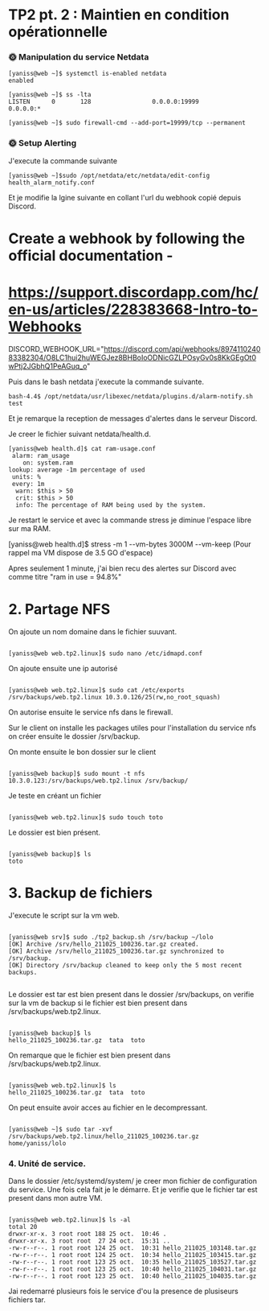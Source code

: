 # TP2 pt. 2 : Maintien en condition opérationnelle

### 🌞 Manipulation du service Netdata
```
[yaniss@web ~]$ systemctl is-enabled netdata
enabled
```
```
[yaniss@web ~]$ ss -lta
LISTEN      0       128                 0.0.0.0:19999              0.0.0.0:*
```
```
[yaniss@web ~]$ sudo firewall-cmd --add-port=19999/tcp --permanent

```
### 🌞 Setup Alerting

J'execute la commande suivante 
```
[yaniss@web ~]$sudo /opt/netdata/etc/netdata/edit-config health_alarm_notify.conf
```
Et je modifie la lgine suivante en collant l'url du webhook copié depuis Discord.

# Create a webhook by following the official documentation -
# https://support.discordapp.com/hc/en-us/articles/228383668-Intro-to-Webhooks
DISCORD_WEBHOOK_URL="https://discord.com/api/webhooks/897411024083382304/O8LC1hui2huWEGJez8BHBoIoODNicGZLPOsyGv0s8KkGEgOt0wPtj2JGbhQ1PeAGuq_o"


Puis dans le bash netdata j'execute la commande suivante.
```
bash-4.4$ /opt/netdata/usr/libexec/netdata/plugins.d/alarm-notify.sh test
```
Et je remarque la reception de messages d'alertes dans le serveur Discord.

Je creer le fichier suivant netdata/health.d.
```
[yaniss@web health.d]$ cat ram-usage.conf
 alarm: ram_usage
    on: system.ram
lookup: average -1m percentage of used
 units: %
 every: 1m
  warn: $this > 50
  crit: $this > 50
  info: The percentage of RAM being used by the system.
  ```
 Je restart le service et avec la commande stress je diminue l'espace libre sur ma RAM.
 
 [yaniss@web health.d]$ stress -m 1 --vm-bytes 3000M --vm-keep (Pour rappel ma VM dispose de 3.5 GO d'espace)
 
 Apres seulement 1 minute, j'ai bien recu des alertes sur Discord avec comme titre "ram in use = 94.8%"
 
 
 # 2. Partage NFS
 
 On ajoute un nom domaine dans le fichier suuvant.
  ```
 
 [yaniss@web web.tp2.linux]$ sudo nano /etc/idmapd.conf
  ```
 
 On ajoute ensuite une ip autorisé
  ```
 
 [yaniss@web web.tp2.linux]$ sudo cat /etc/exports
 /srv/backups/web.tp2.linux 10.3.0.126/25(rw,no_root_squash)
  ```
 
 On autorise ensuite le service nfs dans le firewall.
 
Sur le client on installe les packages utiles pour l'installation du service nfs on créer ensuite le dossier /srv/backup.

On monte ensuite le bon dossier sur le client 
  ```

[yaniss@web backup]$ sudo mount -t nfs 10.3.0.123:/srv/backups/web.tp2.linux /srv/backup/
  ```
Je teste en créant un fichier 
  ```

[yaniss@web web.tp2.linux]$ sudo touch toto
  ```
 
Le dossier est bien présent.
  ```

[yaniss@web backup]$ ls
toto
  ```
 
# 3. Backup de fichiers

J'execute le script sur la vm web.
  ```

[yaniss@web srv]$ sudo ./tp2_backup.sh /srv/backup ~/lolo
[OK] Archive /srv/hello_211025_100236.tar.gz created.
[OK] Archive /srv/hello_211025_100236.tar.gz synchronized to /srv/backup.
[OK] Directory /srv/backup cleaned to keep only the 5 most recent backups.
  
 
  ```
  Le dossier est tar est bien present dans le dossier /srv/backups, on verifie sur la vm de backup si le fichier est bien present dans /srv/backups/web.tp2.linux.
  ```
  
 [yaniss@web backup]$ ls
hello_211025_100236.tar.gz  tata  toto
  ```
  On remarque que le fichier est bien present dans /srv/backups/web.tp2.linux.
  ```
 
 [yaniss@web web.tp2.linux]$ ls
hello_211025_100236.tar.gz  tata  toto
  ```
  
  On peut ensuite avoir acces au fichier en le decompressant.
  
  ```
  
  [yaniss@web ~]$ sudo tar -xvf /srv/backups/web.tp2.linux/hello_211025_100236.tar.gz
home/yaniss/lolo
  ```
### 4. Unité de service.

Dans le dossier /etc/systemd/system/ je creer mon fichier de configuration du service. Une fois cela fait je le démarre. Et je verifie que le fichier tar est present dans mon autre VM.
  ```

[yaniss@web web.tp2.linux]$ ls -al
total 20
drwxr-xr-x. 3 root root 188 25 oct.  10:46 .
drwxr-xr-x. 3 root root  27 24 oct.  15:31 ..
-rw-r--r--. 1 root root 124 25 oct.  10:31 hello_211025_103148.tar.gz
-rw-r--r--. 1 root root 124 25 oct.  10:34 hello_211025_103415.tar.gz
-rw-r--r--. 1 root root 123 25 oct.  10:35 hello_211025_103527.tar.gz
-rw-r--r--. 1 root root 123 25 oct.  10:40 hello_211025_104031.tar.gz
-rw-r--r--. 1 root root 123 25 oct.  10:40 hello_211025_104035.tar.gz
  ```

Jai redemarré plusieurs fois le service d'ou la presence de plusiseurs fichiers tar.
